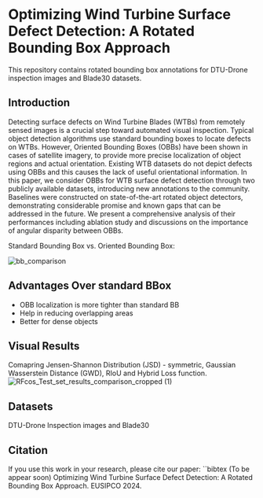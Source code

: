 # Optimizing Wind Turbine Surface Defect Detection: A Rotated Bounding Box Approach
This repository contains rotated bounding box annotations for DTU-Drone inspection images and Blade30 datasets.

## Introduction
Detecting surface defects on Wind Turbine Blades (WTBs) from remotely sensed images is a crucial step toward automated visual inspection. Typical object detection algorithms use standard bounding boxes to locate defects on WTBs. However, Oriented Bounding Boxes (OBBs) have been shown in cases of satellite imagery, to provide more precise localization of object regions and actual orientation. Existing WTB datasets do not depict defects using OBBs and this causes the lack of useful orientational information. In this paper, we consider OBBs for WTB surface defect detection through two publicly available datasets, introducing new annotations to the community. Baselines were constructed on state-of-the-art rotated object detectors, demonstrating considerable promise and known gaps that can be addressed in the future. We present a comprehensive analysis of their performances including ablation study and discussions on the importance of angular disparity between OBBs.

Standard Bounding Box vs. Oriented Bounding Box:

![bb_comparison](https://github.com/imadgohar/Rotated_BB_Annotations/assets/45845910/9bc8363d-d253-4c64-8f52-9dab49be37c9)

## Advantages Over standard BBox
- OBB localization is more tighter than standard BB
- Help in reducing overlapping areas
- Better for dense objects

## Visual Results
Comapring Jensen-Shannon Distribution (JSD) - symmetric, Gaussian Wasserstein Distance (GWD), RIoU and Hybrid Loss function.
![RFcos_Test_set_results_comparison_cropped (1)](https://github.com/imadgohar/Rotated_BB_Annotations/assets/45845910/b3505027-f744-42b3-9f37-520d72b6ea9d)

## Datasets
DTU-Drone Inspection images and Blade30

## Citation
If you use this work in your research, please cite our paper:
``bibtex (To be appear soon)
Optimizing Wind Turbine Surface Defect Detection: A Rotated Bounding Box Approach. EUSIPCO 2024.
